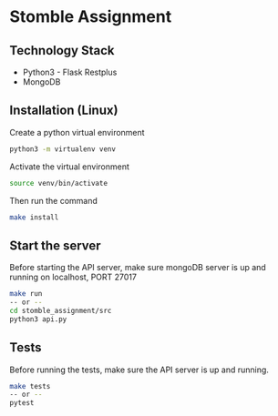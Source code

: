 # Stomble Assignment

## Technology Stack

* Python3 - Flask Restplus
* MongoDB 

## Installation (Linux)

Create a python virtual environment

```bash
python3 -m virtualenv venv 
```
Activate the virtual environment

```bash
source venv/bin/activate
```
Then run the command

```bash
make install
```

## Start the server

Before starting the API server, make sure mongoDB server is up and running on localhost, PORT 27017

```bash
make run
-- or --
cd stomble_assignment/src
python3 api.py 
```

## Tests

Before running the tests, make sure the API server is up and running. 

```bash
make tests
-- or -- 
pytest
```
